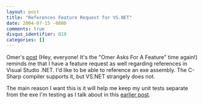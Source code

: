 ```yaml
---
layout: post
title: "References Feature Request for VS.NET"
date: 2004-07-15 -0800
comments: true
disqus_identifier: 819
categories: []
---
```

Omer's
[post](http://weblogs.asp.net/okloeten/archive/2004/07/16/185270.aspx)
(Hey, everyone! It's the "Omer Asks For A Feature" time again!) reminds
me that I have a feature request as well regarding references in Visual
Studio .NET. I'd like to be able to reference an exe assembly. The
C-Sharp compiler supports it, but VS.NET strangely does not.

The main reason I want this is it will help me keep my unit tests
separate from the exe I'm testing as I talk about in this [earlier
post](http://haacked.com/archive/2004/04/28/374.aspx).

